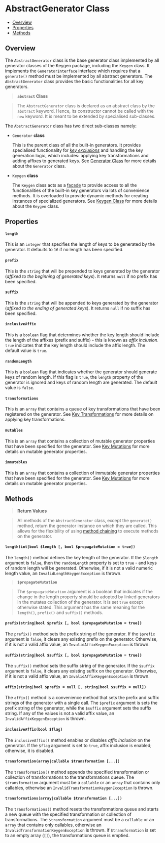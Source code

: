 # AbstractGenerator Class

- [Overview](#1)
- [Properties](#2)
- [Methods](#11)

## Overview
The `AbstractGenerator` class is the base generator class implemented by all generator classes of the Keygen package, including the `Keygen` class. It implements the `GeneratorInterface` interface which requires that a `generate()` method must be implemented by all abstract generators. The `AbstractGenerator` class provides the basic functionalities for all key generators.

> **`abstract` Class**  

> The `AbstractGenerator` class is declared as an abstract class by the `abstract` keyword. Hence, its constructor cannot be called with the `new` keyword. It is meant to be extended by specialised sub-classes.

The `AbstractGenerator` class has two direct sub-classes namely:

- `Generator` **class**  

    This is the parent class of all the built-in generators. It provides specialised functionality for _[key exclusions]_ and handling the key generation logic, which includes: applying key transformations and adding affixes to generated keys. See [Generator Class] for more details about the `Generator` class.   


- `Keygen` **class**   

    The `Keygen` class acts as a [facade] to provide access to all the functionalities of the built-in key generators via lots of convenience methods. It is overloaded to provide dynamic methods for creating instances of specialized generators. See [Keygen Class] for more details about the `Keygen` class.

## Properties

#### `length`
This is an `integer` that specifies the length of keys to be generated by the generator. It defaults to `16` if no length has been specified.

#### `prefix`
This is the `string` that will be prepended to keys generated by the generator (_affixed to the beginning of generated keys_). It returns `null` if no prefix has been specified.

#### `suffix`
This is the `string` that will be appended to keys generated by the generator (_affixed to the ending of generated keys_). It returns `null` if no suffix has been specified.

#### `inclusiveAffix`
This is a `boolean` flag that determines whether the key length should include the length of the affixes (prefix and suffix) - this is known as _affix inclusion_. `true` indicates that the key length should include the affix length. The default value is `true`.

#### `randomLength`
This is a `boolean` flag that indicates whether the generator should generate keys of random length. If this flag is `true`, the `length` property of the generator is ignored and keys of random length are generated. The default value is `false`.

#### `transformations`
This is an `array` that contains a queue of key transformations that have been registered on the generator. See [Key Transformations] for more details on applying key transformations.

#### `mutables`
This is an `array` that contains a collection of mutable generator properties that have been specified for the generator. See [Key Mutations] for more details on mutable generator properties.

#### `immutables`
This is an `array` that contains a collection of immutable generator properties that have been specified for the generator. See [Key Mutations] for more details on mutable generator properties.

## Methods

> **Return Values**   

> All methods of the `AbstractGenerator` class, except the `generate()` method, return the generator instance on which they are called. This allows for the flexibility of using [method chaining] to execute methods on the generator.

#### `length(int|bool $length [, bool $propagateMutation = true])`
The `length()` method defines the key length of the generator. If the `$length` argument is `false`, then the `randomLength` property is set to `true` - and keys of random length will be generated. Otherwise, if it is not a valid numeric length value, an `InvalidLengthKeygenException` is thrown.

> **`$propagateMutation`**  

> The `$propagateMutation` argument is a boolean that indicates if the change in the length property should be adopted by linked generators in the mutates collection of the generator. It is set `true` except otherwise stated. This argument has the same meaning for the `length()`, `prefix()` and `suffix()` methods.

#### `prefix(string|bool $prefix [, bool $propagateMutation = true])`
The `prefix()` method sets the prefix string of the generator. If the `$prefix` argument is `false`, it clears any existing prefix on the generator. Otherwise, if it is not a valid affix value, an `InvalidAffixKeygenException` is thrown.

#### `suffix(string|bool $suffix [, bool $propagateMutation = true])`
The `suffix()` method sets the suffix string of the generator. If the `$suffix` argument is `false`, it clears any existing suffix on the generator. Otherwise, if it is not a valid affix value, an `InvalidAffixKeygenException` is thrown.

#### `affix(string|bool $prefix = null [, string|bool $suffix = null])`
The `affix()` method is a convenience method that sets the prefix and suffix strings of the generator with a single call. The `$prefix` argument is sets the prefix string of the generator, while the `$suffix` argument sets the suffix string. If any of the values is not a valid affix value, an `InvalidAffixKeygenException` is thrown.

#### `inclusiveAffix(bool $flag)`
The `inclusiveAffix()` method enables or disables _affix inclusion_ on the generator. If the `$flag` argument is set to `true`, affix inclusion is enabled; otherwise, it is disabled.

#### `transformation(array|callable $transformation [...])`
The `transformation()` method appends the specified transformation or collection of transformations to the transformations queue. The `$transformation` argument must be a `callable` or an `array` that contains only callables, otherwise an `InvalidTransformationKeygenException` is thrown.

#### `transformations(array|callable $transformation [...])`
The `transformations()` method resets the transformations queue and starts a new queue with the specified transformation or collection of transformations. The `$transformation` argument must be a `callable` or an `array` that contains only callables, otherwise an `InvalidTransformationKeygenException` is thrown. If `$transformation` is set to an empty array (`[]`), the transformations queue is emptied.


[facade]: <https://en.wikipedia.org/wiki/Facade_pattern>
[Generator Class]: <./generator.md>
[key exclusions]: <./key-exclusion.md>
[Keygen Class]: <./keygen.md>
[Key Mutations]: <./key-mutation.md>
[Key Transformations]: <./key-transformation.md>
[method chaining]: <https://en.wikipedia.org/wiki/Method_chaining>
